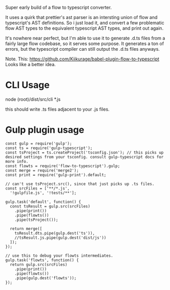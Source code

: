 Super early build of a flow to typescript converter.

It uses a quirk that prettier's ast parser is an intersting union of flow and typescript's AST definitions. So i just load it, and convert a few problematic flow AST types to the equivalent typescript AST types, and print out again.

It's nowhere near perfect, but I'm able to use it to generate .d.ts files from a fairly large flow codebase, so it serves some purpose. It generates a ton of errors, but the typescript compiler can still output the .d.ts files anyways.


Note. This:
https://github.com/Kiikurage/babel-plugin-flow-to-typescript
Looks like a better idea.

CLI Usage
=============
node (root)/dist/src/cli *.js

this should write .ts files adjacent to your .js files.

Gulp plugin usage
==============


```
const gulp = require('gulp');
const ts = require('gulp-typescript');
const tsProject = ts.createProject('tsconfig.json'); // this picks up desired settings from your tsconfig. consult gulp-typescript docs for more info.
const flowts = require('flow-to-typescript').gulp; 
const merge = require('merge2');
const print = require('gulp-print').default;

// can't use tsProject.src(), since that just picks up .ts files.
const srcFiles = ['**/*.js',  
  '!gulpfile.js', '!tests/**'];

gulp.task('default', function() {
  const tsResult = gulp.src(srcFiles)
    .pipe(print())
    .pipe(flowts())
    .pipe(tsProject());

  return merge([
    tsResult.dts.pipe(gulp.dest('ts')),
    //tsResult.js.pipe(gulp.dest('dist/js'))
  ]);
});

// use this to debug your flowts intermediates.
gulp.task('flowts', function() {
  return gulp.src(srcFiles)
    .pipe(print())
    .pipe(flowts())
    .pipe(gulp.dest('flowts'));
});
```